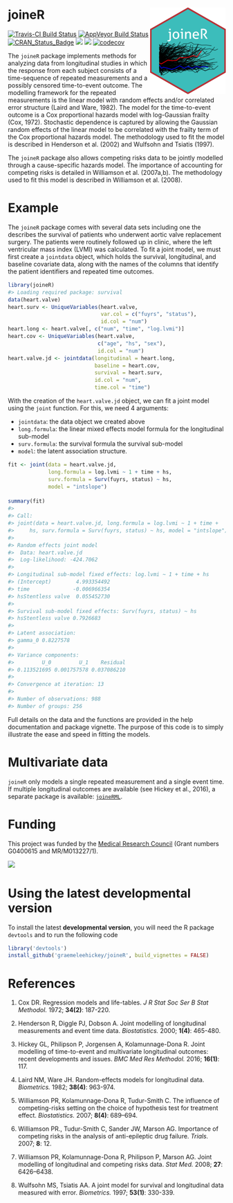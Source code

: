 
<!-- README.md is generated from README.Rmd. Please edit that file -->
joineR <img src="man/figures/hex.png" width = "175" height = "200" align="right" />
===================================================================================

[![Travis-CI Build Status](https://travis-ci.org/graemeleehickey/joineR.svg?branch=master)](https://travis-ci.org/graemeleehickey/joineR) [![AppVeyor Build Status](https://ci.appveyor.com/api/projects/status/github/graemeleehickey/joineR?branch=master&svg=true)](https://ci.appveyor.com/project/graemeleehickey/joineR) [![CRAN\_Status\_Badge](http://www.r-pkg.org/badges/version/joineR)](https://CRAN.R-project.org/package=joineR) [![](http://cranlogs.r-pkg.org/badges/joineR)](https://CRAN.R-project.org/package=joineR) [![](https://cranlogs.r-pkg.org/badges/grand-total/joineR)](https://CRAN.R-project.org/package=joineR) [![codecov](https://codecov.io/gh/graemeleehickey/joineR/branch/master/graph/badge.svg)](https://codecov.io/gh/graemeleehickey/joineR)

The `joineR` package implements methods for analyzing data from longitudinal studies in which the response from each subject consists of a time-sequence of repeated measurements and a possibly censored time-to-event outcome. The modelling framework for the repeated measurements is the linear model with random effects and/or correlated error structure (Laird and Ware, 1982). The model for the time-to-event outcome is a Cox proportional hazards model with log-Gaussian frailty (Cox, 1972). Stochastic dependence is captured by allowing the Gaussian random effects of the linear model to be correlated with the frailty term of the Cox proportional hazards model. The methodology used to fit the model is described in Henderson et al. (2002) and Wulfsohn and Tsiatis (1997).

The `joineR` package also allows competing risks data to be jointly modelled through a cause-specific hazards model. The importance of accounting for competing risks is detailed in Williamson et al. (2007a,b). The methodology used to fit this model is described in Williamson et al. (2008).

Example
=======

The `joineR` package comes with several data sets including one the describes the survival of patients who underwent aortic valve replacement surgery. The patients were routinely followed up in clinic, where the left ventricular mass index (LVMI) was calculated. To fit a joint model, we must first create a `jointdata` object, which holds the survival, longitudinal, and baseline covariate data, along with the names of the columns that identify the patient identifiers and repeated time outcomes.

``` r
library(joineR)
#> Loading required package: survival
data(heart.valve)
heart.surv <- UniqueVariables(heart.valve, 
                              var.col = c("fuyrs", "status"),
                              id.col = "num")
heart.long <- heart.valve[, c("num", "time", "log.lvmi")]
heart.cov <- UniqueVariables(heart.valve, 
                             c("age", "hs", "sex"), 
                             id.col = "num")
heart.valve.jd <- jointdata(longitudinal = heart.long, 
                            baseline = heart.cov, 
                            survival = heart.surv, 
                            id.col = "num", 
                            time.col = "time")
```

With the creation of the `heart.valve.jd` object, we can fit a joint model using the `joint` function. For this, we need 4 arguments:

-   `jointdata`: the data object we created above
-   `long.formula`: the linear mixed effects model formula for the longitudinal sub-model
-   `surv.formula`: the survival formula the survival sub-model
-   `model`: the latent association structure.

``` r
fit <- joint(data = heart.valve.jd, 
             long.formula = log.lvmi ~ 1 + time + hs, 
             surv.formula = Surv(fuyrs, status) ~ hs, 
             model = "intslope")

summary(fit)
#> 
#> Call:
#> joint(data = heart.valve.jd, long.formula = log.lvmi ~ 1 + time + 
#>     hs, surv.formula = Surv(fuyrs, status) ~ hs, model = "intslope")
#> 
#> Random effects joint model
#>  Data: heart.valve.jd 
#>  Log-likelihood: -424.7062 
#> 
#> Longitudinal sub-model fixed effects: log.lvmi ~ 1 + time + hs                              
#> (Intercept)        4.993354492
#> time              -0.006966354
#> hsStentless valve  0.055452730
#> 
#> Survival sub-model fixed effects: Surv(fuyrs, status) ~ hs                           
#> hsStentless valve 0.7926683
#> 
#> Latent association:                 
#> gamma_0 0.8227578
#> 
#> Variance components:
#>         U_0         U_1    Residual 
#> 0.113521695 0.001757578 0.037086210 
#> 
#> Convergence at iteration: 13 
#> 
#> Number of observations: 988 
#> Number of groups: 256
```

Full details on the data and the functions are provided in the help documentation and package vignette. The purpose of this code is to simply illustrate the ease and speed in fitting the models.

Multivariate data
=================

`joineR` only models a single repeated measurement and a single event time. If multiple longitudinal outcomes are available (see Hickey et al., 2016), a separate package is available: [`joineRML`](https://CRAN.R-project.org/package=joineRML).

Funding
=======

This project was funded by the [Medical Research Council](http://www.mrc.ac.uk) (Grant numbers G0400615 and MR/M013227/1).

![](http://www.mrc.ac.uk/mrc/includes/themes/MRC/images/template/desktop/logo.png)

Using the latest developmental version
======================================

To install the latest **developmental version**, you will need the R package `devtools` and to run the following code

``` r
library('devtools')
install_github('graemeleehickey/joineR', build_vignettes = FALSE)
```

References
==========

1.  Cox DR. Regression models and life-tables. *J R Stat Soc Ser B Stat Methodol.* 1972; **34(2)**: 187-220.

2.  Henderson R, Diggle PJ, Dobson A. Joint modelling of longitudinal measurements and event time data. *Biostatistics.* 2000; **1(4)**: 465-480.

3.  Hickey GL, Philipson P, Jorgensen A, Kolamunnage-Dona R. Joint modelling of time-to-event and multivariate longitudinal outcomes: recent developments and issues. *BMC Med Res Methodol.* 2016; **16(1)**: 117.

4.  Laird NM, Ware JH. Random-effects models for longitudinal data. *Biometrics.* 1982; **38(4)**: 963-974.

5.  Williamson PR, Kolamunnage-Dona R, Tudur-Smith C. The influence of competing-risks setting on the choice of hypothesis test for treatment effect. *Biostatistics.* 2007; **8(4)**: 689–694.

6.  Williamson PR., Tudur-Smith C, Sander JW, Marson AG. Importance of competing risks in the analysis of anti-epileptic drug failure. *Trials.* 2007; **8**: 12.

7.  Williamson PR, Kolamunnage-Dona R, Philipson P, Marson AG. Joint modelling of longitudinal and competing risks data. *Stat Med.* 2008; **27**: 6426–6438.

8.  Wulfsohn MS, Tsiatis AA. A joint model for survival and longitudinal data measured with error. *Biometrics.* 1997; **53(1)**: 330-339.
